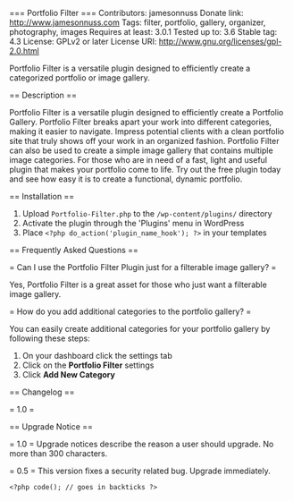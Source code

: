 === Portfolio Filter ===
Contributors: jamesonnuss
Donate link: http://www.jamesonnuss.com
Tags: filter, portfolio, gallery, organizer, photography, images
Requires at least: 3.0.1
Tested up to: 3.6
Stable tag: 4.3
License: GPLv2 or later
License URI: http://www.gnu.org/licenses/gpl-2.0.html

Portfolio Filter is a versatile plugin designed to efficiently create a categorized portfolio or image gallery. 

== Description ==

Portfolio Filter is a versatile plugin designed to efficiently create a Portfolio Gallery. Portfolio Filter breaks apart your work into different categories, making it easier to navigate. Impress potential clients with a clean portfolio site that truly shows off your work in an organized fashion. Portfolio Filter can also be used to create a simple image gallery that contains multiple image categories. For those who are in need of a fast, light and useful plugin that makes your portfolio come to life. Try out the free plugin today and see how easy it is to create a functional, dynamic portfolio. 

== Installation ==

1. Upload `Portfolio-Filter.php` to the `/wp-content/plugins/` directory
1. Activate the plugin through the 'Plugins' menu in WordPress
1. Place `<?php do_action('plugin_name_hook'); ?>` in your templates

== Frequently Asked Questions ==

= Can I use the Portfolio Filter Plugin just for a filterable image gallery? =

Yes, Portfolio Filter is a great asset for those who just want a filterable image gallery. 

= How do you add additional categories to the portfolio gallery? =

You can easily create additional categories for your portfolio gallery by following these steps:

1. On your dashboard click the settings tab
2. Click on the __Portfolio Filter__ settings
3. Click __Add New Category__

== Changelog ==

= 1.0 =

== Upgrade Notice ==

= 1.0 =
Upgrade notices describe the reason a user should upgrade.  No more than 300 characters.

= 0.5 =
This version fixes a security related bug.  Upgrade immediately.


`<?php code(); // goes in backticks ?>`